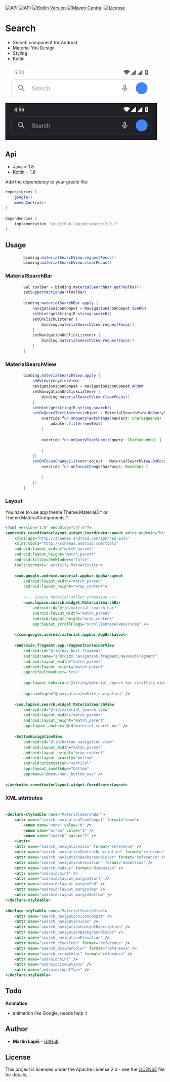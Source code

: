 ![API](https://img.shields.io/badge/minSdk-21%2B-brightgreen.svg?style=flat)
![API](https://img.shields.io/badge/targetSdk-33%2B-brightgreen.svg?style=flat)
[![Kotlin Version](https://img.shields.io/badge/Kotlin-blue.svg)](https://kotlinlang.org)
[![Maven Central](https://img.shields.io/maven-central/v/io.github.lapism/search)](https://s01.oss.sonatype.org/content/repositories/releases/io/github/lapism/search)
[![License](https://img.shields.io/badge/License-Apache%202.0-blue.svg)](https://opensource.org/licenses/Apache-2.0)

# Search

 - Search component for Android
 - Material You Design
 - Styling
 - Kotlin

![Search](https://github.com/lapism/Search/blob/master/images/search.png)

## Api
 - Java = 1.8
 - Kotlin = 1.8

Add the dependency to your gradle file:

```groovy
repositories {
    google()
    mavenCentral()
}

dependencies {
    implementation 'io.github.lapism:search:2.0.2'
}
```

## Usage

```java
        binding.materialSearchView.requestFocus()
        binding.materialSearchView.clearFocus()
```

### MaterialSearchBar

```java
        val toolbar = binding.materialSearchBar.getToolbar()
        setSupportActionBar(toolbar)

        binding.materialSearchBar.apply {
            navigationIconCompat = NavigationIconCompat.SEARCH
            setHint(getString(R.string.search))
            setOnClickListener {
                binding.materialSearchView.requestFocus()
            }
            setNavigationOnClickListener {
                binding.materialSearchView.requestFocus()
            }
        }
```

### MaterialSearchView

```java
        binding.materialSearchView.apply {
            addView(recyclerView)
            navigationIconCompat = NavigationIconCompat.ARROW
            setNavigationOnClickListener {
                binding.materialSearchView.clearFocus()
            }
            setHint(getString(R.string.search))
            setOnQueryTextListener(object : MaterialSearchView.OnQueryTextListener {
                override fun onQueryTextChange(newText: CharSequence) {
                    adapter.filter(newText)
                }

                override fun onQueryTextSubmit(query: CharSequence) {

                }
            })
            setOnFocusChangeListener(object : MaterialSearchView.OnFocusChangeListener {
                override fun onFocusChange(hasFocus: Boolean) {

                }
            })
        }
```

### Layout

You have to use app theme Theme.Material3.* or Theme.MaterialComponents.*.

```xml
<?xml version="1.0" encoding="utf-8"?>
<androidx.coordinatorlayout.widget.CoordinatorLayout xmlns:android="http://schemas.android.com/apk/res/android"
    xmlns:app="http://schemas.android.com/apk/res-auto"
    xmlns:tools="http://schemas.android.com/tools"
    android:layout_width="match_parent"
    android:layout_height="match_parent"
    android:fitsSystemWindows="false"
    tools:context=".activity.MainActivity">

    <com.google.android.material.appbar.AppBarLayout
        android:layout_width="match_parent"
        android:layout_height="wrap_content">

        <!-- Simple MaterialToolbar extension -->
        <com.lapism.search.widget.MaterialSearchBar
            android:id="@+id/material_search_bar"
            android:layout_width="match_parent"
            android:layout_height="wrap_content"
            app:layout_scrollFlags="scroll|enterAlways|snap" />

    </com.google.android.material.appbar.AppBarLayout>

    <androidx.fragment.app.FragmentContainerView
        android:id="@+id/nav_host_fragment"
        android:name="androidx.navigation.fragment.NavHostFragment"
        android:layout_width="match_parent"
        android:layout_height="match_parent"
        app:defaultNavHost="true"

        app:layout_behavior="@string/material_search_bar_scrolling_view_behavior"

        app:navGraph="@navigation/mobile_navigation" />

    <com.lapism.search.widget.MaterialSearchView
        android:id="@+id/material_search_view"
        android:layout_width="match_parent"
        android:layout_height="match_parent"
        app:layout_anchor="@id/material_search_bar" />

    <BottomNavigationView
        android:id="@+id/bottom_navigation_view"
        android:layout_width="match_parent"
        android:layout_height="wrap_content"
        android:layout_gravity="bottom"
        android:orientation="vertical"
        app:layout_insetEdge="bottom"
        app:menu="@menu/menu_bottom_nav" />

</androidx.coordinatorlayout.widget.CoordinatorLayout>
```

### XML attributes

```xml

<declare-styleable name="MaterialSearchBar">
    <attr name="search_navigationIconCompat" format="enum">
        <enum name="none" value="0" />
        <enum name="arrow" value="1" />
        <enum name="search" value="2" />
    </attr>
    <attr name="search_navigationIcon" format="reference" />
    <attr name="search_navigationContentDescription" format="reference" />
    <attr name="search_navigationBackgroundColor" format="reference" />
    <attr name="search_navigationElevation" format="dimension" />
    <attr name="search_radius" format="dimension" />
    <attr name="android:hint" />
    <attr name="android:layout_marginStart" />
    <attr name="android:layout_marginEnd" />
    <attr name="android:layout_marginTop" />
    <attr name="android:layout_marginBottom" />
</declare-styleable>

<declare-styleable name="MaterialSearchView">
    <attr name="search_navigationIconCompat" />
    <attr name="search_navigationIcon" />
    <attr name="search_navigationContentDescription" />
    <attr name="search_navigationBackgroundColor" />
    <attr name="search_navigationElevation" />
    <attr name="search_clearIcon" format="reference" />
    <attr name="search_dividerColor" format="reference" />
    <attr name="search_scrimColor" format="reference" />
    <attr name="android:hint" />
    <attr name="android:imeOptions" />
    <attr name="android:inputType" />
</declare-styleable>
```

## Todo

**Animation**

- animation like Google, needs help :)

## Author

* **Martin Lapiš** - [GitHub](https://github.com/lapism)

## License

This project is licensed under the Apache License 2.0 - see the [LICENSE](https://github.com/lapism/Search/blob/searchview/LICENSE) file for details.
